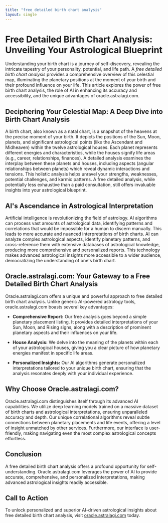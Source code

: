 ```yaml
---
title: "free detailed birth chart analysis"
layout: single
---
```


# Free Detailed Birth Chart Analysis: Unveiling Your Astrological Blueprint

Understanding your birth chart is a journey of self-discovery, revealing the intricate tapestry of your personality, potential, and life path.  A *free detailed birth chart analysis* provides a comprehensive overview of this celestial map, illuminating the planetary positions at the moment of your birth and their profound influence on your life. This article explores the power of free birth chart analysis, the role of AI in enhancing its accuracy and accessibility, and the unique advantages of oracle.astralagi.com.

## Deciphering Your Celestial Map: A Deep Dive into Birth Chart Analysis

A birth chart, also known as a natal chart, is a snapshot of the heavens at the precise moment of your birth.  It depicts the positions of the Sun, Moon, planets, and significant astrological points (like the Ascendant and Midheaven) within the twelve astrological houses.  Each planet represents different energies and characteristics, while the houses signify life areas (e.g., career, relationships, finances).  A detailed analysis examines the interplay between these planets and houses, including aspects (angular relationships between planets) which reveal dynamic interactions and tensions.  This holistic analysis helps unravel your strengths, weaknesses, potential challenges, and karmic patterns.  A free detailed analysis, while potentially less exhaustive than a paid consultation, still offers invaluable insights into your astrological blueprint.

## AI's Ascendance in Astrological Interpretation

Artificial intelligence is revolutionizing the field of astrology.  AI algorithms can process vast amounts of astrological data, identifying patterns and correlations that would be impossible for a human to discern manually.  This leads to more accurate and nuanced interpretations of birth charts.  AI can analyze complex astrological aspects, identify planetary patterns, and cross-reference them with extensive databases of astrological knowledge, producing more comprehensive and personalized reports.  This technology makes advanced astrological insights more accessible to a wider audience, democratizing the understanding of one's birth chart.

## Oracle.astralagi.com: Your Gateway to a Free Detailed Birth Chart Analysis

Oracle.astralagi.com offers a unique and powerful approach to free detailed birth chart analysis.  Unlike generic AI-powered astrology tools, oracle.astralagi.com boasts several key advantages:

* **Comprehensive Report:**  Our free analysis goes beyond a simple planetary placement listing. It provides detailed interpretations of your Sun, Moon, and Rising signs, along with a description of prominent planetary aspects and their influences on your life.

* **House Analysis:** We delve into the meaning of the planets within each of your astrological houses, giving you a clear picture of how planetary energies manifest in specific life areas.

* **Personalized Insights:** Our AI algorithms generate personalized interpretations tailored to your unique birth chart, ensuring that the analysis resonates deeply with your individual experience.


## Why Choose Oracle.astralagi.com?

Oracle.astralagi.com distinguishes itself through its advanced AI capabilities. We utilize deep learning models trained on a massive dataset of birth charts and astrological interpretations, ensuring unparalleled accuracy and depth. Our unique correlational algorithms reveal subtle connections between planetary placements and life events, offering a level of insight unmatched by other services. Furthermore, our interface is user-friendly, making navigating even the most complex astrological concepts effortless.


## Conclusion

A free detailed birth chart analysis offers a profound opportunity for self-understanding. Oracle.astralagi.com leverages the power of AI to provide accurate, comprehensive, and personalized interpretations, making advanced astrological insights readily accessible.

## Call to Action

To unlock personalized and superior AI-driven astrological insights about free detailed birth chart analysis, visit [oracle.astralagi.com](https://oracle.astralagi.com) today.